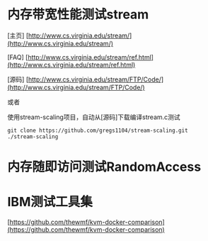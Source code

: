 # 内存带宽性能测试stream #
[主页]
[http://www.cs.virginia.edu/stream/](http://www.cs.virginia.edu/stream/)

[FAQ]
[http://www.cs.virginia.edu/stream/ref.html](http://www.cs.virginia.edu/stream/ref.html)

[源码]
[http://www.cs.virginia.edu/stream/FTP/Code/](http://www.cs.virginia.edu/stream/FTP/Code/)

或者


使用stream-scaling项目，自动从[源码]下载编译stream.c测试

    git clone https://github.com/gregs1104/stream-scaling.git    
    ./stream-scaling

# 内存随即访问测试RandomAccess #

# IBM测试工具集 #
[https://github.com/thewmf/kvm-docker-comparison](https://github.com/thewmf/kvm-docker-comparison)

